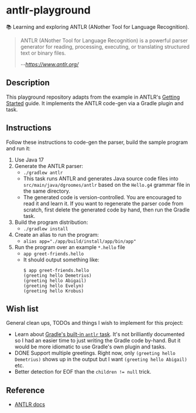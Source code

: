 # antlr-playground

📚 Learning and exploring ANTLR (ANother Tool for Language Recognition).

> ANTLR (ANother Tool for Language Recognition) is a powerful parser generator for reading, processing, executing, or
> translating structured text or binary files.
> 
> --<cite>https://www.antlr.org/</antlr>

## Description

This playground repository adapts from the example in ANTLR's [Getting Started](https://github.com/antlr/antlr4/blob/master/doc/getting-started.md)
guide. It implements the ANTLR code-gen via a Gradle plugin and task. 

## Instructions

Follow these instructions to code-gen the parser, build the sample program and run it:

1. Use Java 17
2. Generate the ANTLR parser:
   * `./gradlew antlr`
   * This task runs ANTLR and generates Java source code files into `src/main/java/dgroomes/antlr` based on the `Hello.g4`
     grammar file in the same directory.
   * The generated code is version-controlled. You are encouraged to read it and learn it. If you want to regenerate
     the parser code from scratch, first delete the generated code by hand, then run the Gradle task.
3. Build the program distribution:
   * `./gradlew install`
4. Create an alias to run the program:
   * `alias app="./app/build/install/app/bin/app"`
5. Run the program over an example `*.hello` file
   * `app greet-friends.hello`
   * It should output something like:
     ```text
     $ app greet-friends.hello
     (greeting hello Demetrius)
     (greeting hello Abigail)
     (greeting hello Evelyn)
     (greeting hello Krobus)
     ```

## Wish list

General clean ups, TODOs and things I wish to implement for this project:

* Learn about [Gradle's built-in `antlr` task](https://docs.gradle.org/current/userguide/antlr_plugin.html). It's not
  brilliantly documented so I had an easier time to just writing the Gradle code by-hand. But it would be more idiomatic
  to use Gradle's own plugin and tasks.
* DONE Support multiple greetings. Right now, only `(greeting hello Demetrius)` shows up in the output but I want `(greeting hello Abigail)`
  etc.
* Better detection for EOF than the `children != null` trick.

## Reference

* [ANTLR docs](https://www.antlr.org/)
